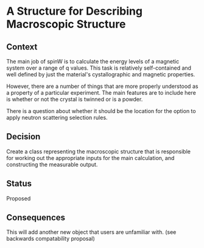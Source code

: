 # A Structure for Describing Macroscopic Structure

## Context

The main job of spinW is to calculate the energy levels of a magnetic system over a range of q values. This
task is relatively self-contained and well defined by just the material's cystallographic and magnetic properties.

However, there are a number of things that are more properly understood as a property of a particular experiment. 
The main features are to include here is whether or not the crystal is twinned or is a powder.

There is a question about whether it should be the location for the option to apply neutron scattering selection rules.


## Decision

Create a class representing the macroscopic structure that is responsible for working out the appropriate inputs for the
main calculation, and constructing the measurable output.

## Status

Proposed


## Consequences

This will add another new object that users are unfamiliar with. (see backwards compatability proposal) 